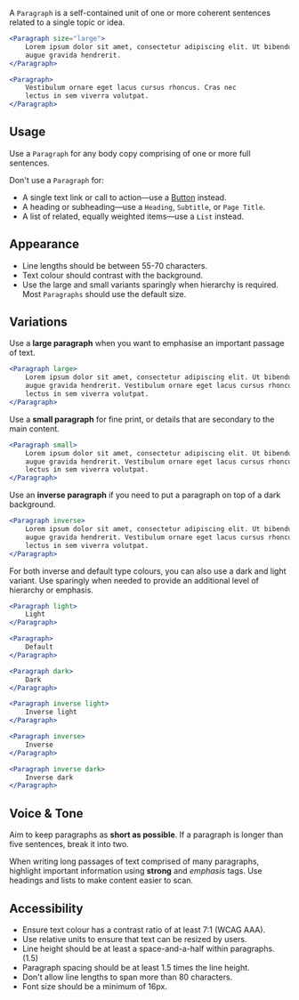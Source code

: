 A `Paragraph` is a self-contained unit of one or more coherent sentences related to a single topic or idea.

```jsx
<Paragraph size="large">
	Lorem ipsum dolor sit amet, consectetur adipiscing elit. Ut bibendum hendrerit
	augue gravida hendrerit.
</Paragraph>

<Paragraph>
	Vestibulum ornare eget lacus cursus rhoncus. Cras nec
	lectus in sem viverra volutpat.
</Paragraph>
```

## Usage

Use a `Paragraph` for any body copy comprising of one or more full sentences.

Don't use a `Paragraph` for:
- A single text link or call to action—use a [Button](../#/Function/Components/Button) instead.
- A heading or subheading—use a `Heading`, `Subtitle`, or `Page Title`.
- A list of related, equally weighted items—use a `List` instead.

## Appearance

- Line lengths should be between 55-70 characters.
- Text colour should contrast with the background.
- Use the large and small variants sparingly when hierarchy is required. Most `Paragraphs` should use the default size.


## Variations

Use a **large paragraph** when you want to emphasise an important passage of text.

```jsx
<Paragraph large>
	Lorem ipsum dolor sit amet, consectetur adipiscing elit. Ut bibendum hendrerit
	augue gravida hendrerit. Vestibulum ornare eget lacus cursus rhoncus. Cras nec
	lectus in sem viverra volutpat.
</Paragraph>
```

Use a **small paragraph** for fine print, or details that are secondary to the main content.

```jsx
<Paragraph small>
	Lorem ipsum dolor sit amet, consectetur adipiscing elit. Ut bibendum hendrerit
	augue gravida hendrerit. Vestibulum ornare eget lacus cursus rhoncus. Cras nec
	lectus in sem viverra volutpat.
</Paragraph>
```

Use an **inverse paragraph** if you need to put a paragraph on top of a dark background.

```jsx
<Paragraph inverse>
	Lorem ipsum dolor sit amet, consectetur adipiscing elit. Ut bibendum hendrerit
	augue gravida hendrerit. Vestibulum ornare eget lacus cursus rhoncus. Cras nec
	lectus in sem viverra volutpat.
</Paragraph>
```

For both inverse and default type colours, you can also use a dark and light variant. Use sparingly when needed to provide an additional level of hierarchy or emphasis.

```jsx
<Paragraph light>
	Light
</Paragraph>

<Paragraph>
	Default
</Paragraph>

<Paragraph dark>
	Dark
</Paragraph>

<Paragraph inverse light>
	Inverse light
</Paragraph>

<Paragraph inverse>
	Inverse
</Paragraph>

<Paragraph inverse dark>
	Inverse dark
</Paragraph>
```


## Voice & Tone

Aim to keep paragraphs as **short as possible**. If a paragraph is longer than five sentences, break it into two.

When writing long passages of text comprised of many paragraphs, highlight important information using **strong** and _emphasis_ tags. Use headings and lists to make content easier to scan.

## Accessibility

- Ensure text colour has a contrast ratio of at least 7:1 (WCAG AAA).
- Use relative units to ensure that text can be resized by users.
- Line height should be at least a space-and-a-half within paragraphs. (1.5)
- Paragraph spacing should be at least 1.5 times the line height.
- Don't allow line lengths to span more than 80 characters.
- Font size should be a minimum of 16px.
